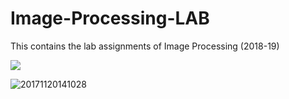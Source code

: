 # Image-Processing-LAB
This contains the lab assignments of Image Processing (2018-19)

<img src="http://www.ryrob.com/wp-content/uploads/2016/03/Ryan-Robinson-on-Learn-to-Code-With-Me-Podcast-1-300x136.png">

![20171120141028](https://user-images.githubusercontent.com/17107752/35180644-6425788c-fdda-11e7-8521-8e63fb669fbc.png)
